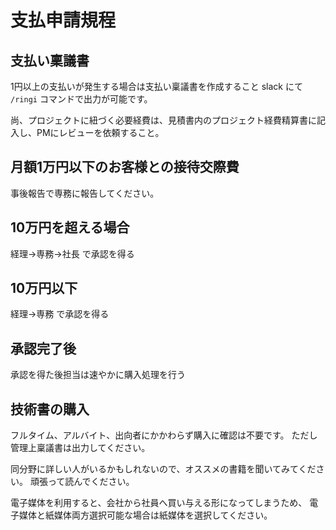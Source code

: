 # 支払申請規程
## 支払い稟議書

1円以上の支払いが発生する場合は支払い稟議書を作成すること
slack にて `/ringi` コマンドで出力が可能です。

尚、プロジェクトに紐づく必要経費は、見積書内のプロジェクト経費精算書に記入し、PMにレビューを依頼すること。

## 月額1万円以下のお客様との接待交際費

事後報告で専務に報告してください。

## 10万円を超える場合

経理→専務→社長 で承認を得る

## 10万円以下
経理→専務 で承認を得る

## 承認完了後

承認を得た後担当は速やかに購入処理を行う

## 技術書の購入

フルタイム、アルバイト、出向者にかかわらず購入に確認は不要です。
ただし管理上稟議書は出力してください。

同分野に詳しい人がいるかもしれないので、オススメの書籍を聞いてみてください。
頑張って読んでください。

電子媒体を利用すると、会社から社員へ買い与える形になってしまうため、
電子媒体と紙媒体両方選択可能な場合は紙媒体を選択してください。
